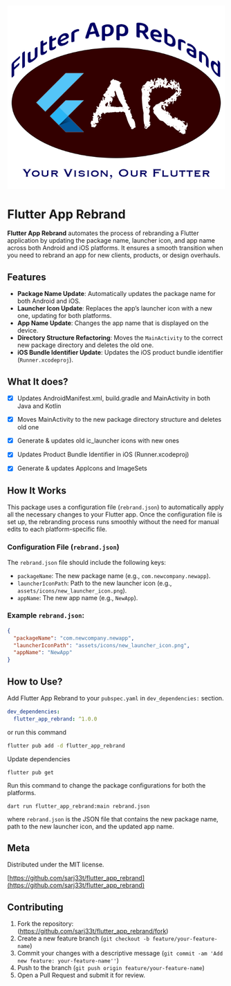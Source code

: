 ![logo](FAR-logo.png)

# Flutter App Rebrand

**Flutter App Rebrand** automates the process of rebranding a Flutter application by updating the package name, launcher icon, and app name across both Android and iOS platforms. It ensures a smooth transition when you need to rebrand an app for new clients, products, or design overhauls.

## Features

- **Package Name Update**: Automatically updates the package name for both Android and iOS.
- **Launcher Icon Update**: Replaces the app’s launcher icon with a new one, updating for both platforms.
- **App Name Update**: Changes the app name that is displayed on the device.
- **Directory Structure Refactoring**: Moves the `MainActivity` to the correct new package directory and deletes the old one.
- **iOS Bundle Identifier Update**: Updates the iOS product bundle identifier (`Runner.xcodeproj`).


## What It does?
- [x] Updates AndroidManifest.xml, build.gradle and MainActivity in both Java and Kotlin
- [x] Moves MainActivity to the new package directory structure and deletes old one
- [x] Generate & updates old ic_launcher icons with new ones
- [x] Updates Product Bundle Identifier in iOS (Runner.xcodeproj)
- [x] Generate & updates AppIcons and ImageSets


## How It Works

This package uses a configuration file (`rebrand.json`) to automatically apply all the necessary changes to your Flutter app. Once the configuration file is set up, the rebranding process runs smoothly without the need for manual edits to each platform-specific file.

### Configuration File (`rebrand.json`)

The `rebrand.json` file should include the following keys:
- `packageName`: The new package name (e.g., `com.newcompany.newapp`).
- `launcherIconPath`: Path to the new launcher icon (e.g., `assets/icons/new_launcher_icon.png`).
- `appName`: The new app name (e.g., `NewApp`).

### Example `rebrand.json`:
```json
{
  "packageName": "com.newcompany.newapp",
  "launcherIconPath": "assets/icons/new_launcher_icon.png",
  "appName": "NewApp"
}
```


## How to Use?

Add Flutter App Rebrand to your `pubspec.yaml` in `dev_dependencies:` section.
```yaml
dev_dependencies: 
  flutter_app_rebrand: ^1.0.0
```
or run this command
```bash
flutter pub add -d flutter_app_rebrand
```


Update dependencies
```
flutter pub get
```
Run this command to change the package configurations for both the platforms.

```
dart run flutter_app_rebrand:main rebrand.json
```

where `rebrand.json` is the JSON file that contains the new package name, path to the new launcher icon, and the updated app name.


## Meta

Distributed under the MIT license.

[https://github.com/sarj33t/flutter_app_rebrand](https://github.com/sarj33t/flutter_app_rebrand)

## Contributing

1. Fork the repository: (<https://github.com/sarj33t/flutter_app_rebrand/fork>)
2. Create a new feature branch (`git checkout -b feature/your-feature-name`)
3. Commit your changes with a descriptive message (`git commit -am 'Add new feature: your-feature-name''`)
4. Push to the branch (`git push origin feature/your-feature-name`)
5. Open a Pull Request and submit it for review.